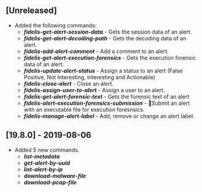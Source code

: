 ## [Unreleased]
- Added the following commands: 
  - ***fidelis-get-alert-session-data*** - Gets the session data of an alert.
  - ***fidelis-get-alert-decoding-path*** - Gets the decoding data of an alert.
  - ***fidelis-add-alert-comment*** - Add a comment to an alert.
  - ***fidelis-get-alert-execution-forensics*** - Gets the execution forensic data of an alert.
  - ***fidelis-update-alert-status*** - Assign a status to an alert (False Positive, Not Interesting, Interesting and Actionable)
  - ***fidelis-close-alert*** - Close an alert.
  - ***fidelis-assign-user-to-alert*** - Assign a user to an alert.
  - ***fidelis-get-alert-forensic-text*** - Gets the forensic text of an alert
  - ***fidelis-alert-execution-forensics-submission*** - ￿Submit an alert with an executable file for execution foresnsics.
  - ***fidelis-manage-alert-label*** - Add, remove or change an alert label.

## [19.8.0] - 2019-08-06
  - Added 5 new commands.
    - ***list-metadata***
    - ***get-alert-by-uuid***
    - ***list-alert-by-ip***
    - ***download-malware-file***
    - ***download-pcap-file***
